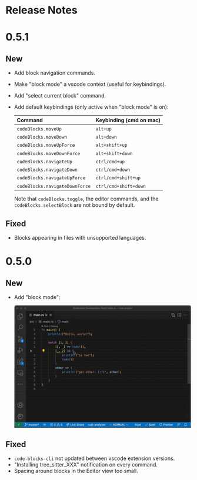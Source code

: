 # Release Notes

# 0.5.1

## New

- Add block navigation commands.
- Make "block mode" a vscode context (useful for keybindings).
- Add "select current block" command.
- Add default keybindings (only active when "block mode" is on):

  | Command                        | Keybinding (cmd on mac) |
  | ------------------------------ | ----------------------- |
  | `codeBlocks.moveUp`            | `alt+up`                |
  | `codeBlocks.moveDown`          | `alt+down`              |
  | `codeBlocks.moveUpForce`       | `alt+shift+up`          |
  | `codeBlocks.moveDownForce`     | `alt+shift+down`        |
  | `codeBlocks.navigateUp`        | `ctrl/cmd+up`           |
  | `codeBlocks.navigateDown`      | `ctrl/cmd+down`         |
  | `codeBlocks.navigateUpForce`   | `ctrl/cmd+shift+up`     |
  | `codeBlocks.navigateDownForce` | `ctrl/cmd+shift+down`   |

  Note that `codeBlocks.toggle`, the editor commands, and the
  `codeBlocks.selectBlock` are not bound by default.

## Fixed

- Blocks appearing in files with unsupported languages.

# 0.5.0

## New

- Add "block mode":

  ![block-mode-demo](./assets/block-mode/Code%20Blocks%20Demo%20-%20Block%20Mode%20-%20rust%201.gif)

## Fixed

- `code-blocks-cli` not updated between vscode extension versions.
- "Installing tree_sitter_XXX" notification on every command.
- Spacing around blocks in the Editor view too small.
